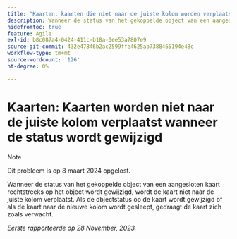 ```yaml
---
title: "Kaarten: kaarten die niet naar de juiste kolom worden verplaatst wanneer de status wordt gewijzigd"
description: Wanneer de status van het gekoppelde object van een aangesloten kaart rechtstreeks op het object wordt gewijzigd, wordt de kaart niet naar de juiste kolom verplaatst. Als de objectstatus op de kaart wordt gewijzigd of als de kaart naar de nieuwe kolom wordt gesleept, gedraagt de kaart zich zoals verwacht.
hidefromtoc: true
feature: Agile
exl-id: b8c087a4-0424-411c-b18a-0ee53a7807e9
source-git-commit: 432e47846b2ac2599ffe4625ab7388465194e48c
workflow-type: tm+mt
source-wordcount: '126'
ht-degree: 0%

---
```


# Kaarten: Kaarten worden niet naar de juiste kolom verplaatst wanneer de status wordt gewijzigd

>[!NOTE]
>
>Dit probleem is op 8 maart 2024 opgelost.

Wanneer de status van het gekoppelde object van een aangesloten kaart rechtstreeks op het object wordt gewijzigd, wordt de kaart niet naar de juiste kolom verplaatst. Als de objectstatus op de kaart wordt gewijzigd of als de kaart naar de nieuwe kolom wordt gesleept, gedraagt de kaart zich zoals verwacht.

_Eerste rapporteerde op 28 November, 2023._
